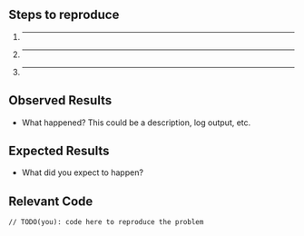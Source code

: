 ## Steps to reproduce

  1. _____
  2. _____
  3. _____

## Observed Results

  * What happened?  This could be a description, log output, etc.

## Expected Results

  * What did you expect to happen?

## Relevant Code

  ```
  // TODO(you): code here to reproduce the problem
  ```


<!--- In any case, don't hesisate to join and ask questions if you need on Nevergrad users Facebook group https://www.facebook.com/groups/nevergradusers/ -->
